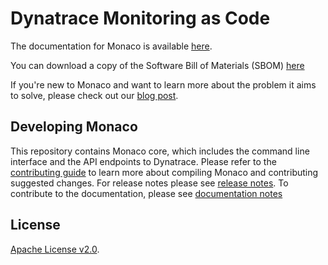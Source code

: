 # Dynatrace Monitoring as Code

The documentation for Monaco is available [here](https://dynatrace.github.io/dynatrace-configuration-as-code//).

You can download a copy of the Software Bill of Materials (SBOM) [here](https://github.com/dynatrace/dynatrace-configuration-as-code/actions/runs/1841276071)

If you're new to Monaco and want to learn more about the problem it aims to solve, please check out our [blog post](https://www.dynatrace.com/news/blog/monitoring-as-code/).

Developing Monaco
--------------------

This repository contains Monaco core, which includes the command line interface and the API endpoints to Dynatrace.
Please refer to the [contributing guide](./CONTRIBUTING.md) to learn more about compiling Monaco and contributing suggested changes.
For release notes please see [release notes](./RELEASE_NOTES.md).
To contribute to the documentation, please see [documentation notes](./documentation/README.md)

## License
[Apache License v2.0](https://github.com/dynatrace/dynatrace-configuration-as-code/blob/main/LICENSE).
